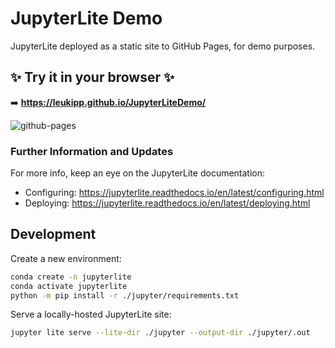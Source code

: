 # JupyterLite Demo

JupyterLite deployed as a static site to GitHub Pages, for demo purposes.


## ✨ Try it in your browser ✨

➡️ **https://leukipp.github.io/JupyterLiteDemo/**

![github-pages](https://user-images.githubusercontent.com/591645/120649478-18258400-c47d-11eb-80e5-185e52ff2702.gif)


### Further Information and Updates

For more info, keep an eye on the JupyterLite documentation:

- Configuring: https://jupyterlite.readthedocs.io/en/latest/configuring.html
- Deploying: https://jupyterlite.readthedocs.io/en/latest/deploying.html


## Development

Create a new environment:

```bash
conda create -n jupyterlite
conda activate jupyterlite
python -m pip install -r ./jupyter/requirements.txt
```

Serve a locally-hosted JupyterLite site:

```bash
jupyter lite serve --lite-dir ./jupyter --output-dir ./jupyter/.out
```
